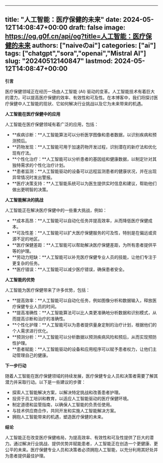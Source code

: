 
---
title: "人工智能：医疗保健的未来"
date: 2024-05-12T14:08:47+00:00
draft: false
image: https://og.g0f.cn/api/og?title=人工智能：医疗保健的未来
authors: ["naiveのai"]
categories: ["ai"]
tags: ["chatgpt","sora","openai","Mistral AI"]
slug: "20240512140847"
lastmod: 2024-05-12T14:08:47+00:00
---
**引言**

医疗保健领域正在经历一场由人工智能 (AI) 驱动的变革。人工智能技术有着巨大的潜力，可以提高医疗保健的效率、有效性和可及性。在本博客中，我们将探讨医疗保健中人工智能的现状、它如何解决行业挑战以及它为未来带来的机遇。

**人工智能在医疗保健中的应用**

人工智能在医疗保健领域有着广泛的应用，包括：

* **疾病诊断：**人工智能算法可以分析医学图像和患者数据，以识别疾病和预测预后。
* **药物发现：**人工智能可用于加速药物开发过程，识别潜在的新疗法和优化现有疗法。
* **个性化治疗：**人工智能可以分析患者的基因组和健康数据，以制定针对其独特需求的个性化治疗计划。
* **患者监测：**人工智能驱动的设备可以远程监测患者的健康状况，并在出现异常情况时发出警报。
* **医疗决策支持：**人工智能系统可以为医生提供实时信息和建议，帮助他们做出更明智的决策。

**人工智能解决的挑战**

人工智能正在解决医疗保健中的一些重大挑战，例如：

* **成本高昂：**人工智能可以自动化任务并提高效率，从而降低医疗保健成本。
* **可及性差：**人工智能可以扩大医疗保健服务的可及性，特别是在偏远或资源不足的地区。
* **医疗保健差距：**人工智能可以帮助解决医疗保健差距，为所有患者提供平等的护理。
* **劳动力短缺：**人工智能可以补充医疗保健专业人员的技能，让他们专注于更复杂的任务。
* **医疗错误：**人工智能可以减少医疗错误，确保患者安全。

**人工智能的优势**

人工智能为医疗保健带来了许多优势，包括：

* **提高效率：**人工智能可以自动化任务，例如图像分析和数据输入，释放医疗保健专业人员的时间。
* **提高准确性：**人工智能算法可以比人类更准确地分析数据和识别模式，从而提高诊断和治疗的准确性。
* **个性化护理：**人工智能可以为患者提供量身定制的治疗计划，根据他们的个人需求进行优化。
* **预测分析：**人工智能可以分析数据以预测疾病风险和预后，从而实现预防性护理。
* **患者赋能：**人工智能驱动的设备和应用程序可以赋予患者权力，让他们主动管理自己的健康。

**下一步行动**

随着人工智能在医疗保健领域的持续发展，医疗保健专业人员和决策者需要了解其潜力并采取行动。以下是一些建议的步骤：

* 探索人工智能解决方案，以解决特定挑战和改善患者护理。
* 投资于员工培训和教育，以适应人工智能驱动的医疗保健环境。
* 制定道德和监管指南，以确保人工智能的负责任使用。
* 与技术供应商合作，共同开发和实施人工智能解决方案。
* 拥抱人工智能带来的机遇，塑造医疗保健的未来。

**结论**

人工智能正在改变医疗保健格局，为提高效率、有效性和可及性提供了巨大的潜力。通过解决行业挑战、提供优势并赋能患者，人工智能正在创造一个更健康、更公平的未来。医疗保健专业人员和决策者必须拥抱人工智能，以充分利用其好处并为患者提供最佳护理。